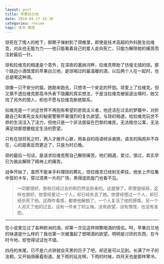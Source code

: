 ```yaml
---
layout: post
title: 苹果白兰地
date: 2019-04-27 16:30
categories: review
tags: 读书 情感
---
```


琼死在了情人的枪下，那颗子弹射到了颈椎里，即使是技术高超的外科医生拉维克，对此也无能为力——他只能看着自己的爱人走向死亡，只能为解除她的痛苦而注射最后一针。

琼和拉维克的相逢是个意外，在深夜的塞纳河畔，拉维克帮助了彷徨无措的琼。那个路边小酒馆里的苹果白兰地，是琼喝过的最温暖的酒，以后两个人在一起时，也总是喝这种酒。

琼像一只不安分的猫，她跑来跑去，只想寻一个安定的怀抱。琼爱上了拉维克，但又猜不透拉维克那高冷外表下隐藏的真实想法，于是当拉维克被驱逐出境时，她又找了另外的情人，却也不愿与拉维克断绝联系。

拉维克是一个对这世界不再抱有希望的悲观主义者，他还活在过去的梦魇中，对折磨自己和害死女友的秘密警察怀着强烈的复仇欲望。与琼的相遇，给拉维克玩世不恭的生活注入了活力，但他只是一个非法居留在巴黎的难民，无法租住公寓，无法满足琼那想要稳定生活的愿望。

只有在琼将死之时，两人才敞开心扉，用各自的母语倾诉衷肠，语言的隔阂并不存在，心的距离反而更近了，只是为时已晚。

琼的最后一句话，是请求拉维克帮自己解除痛苦。他们相遇，爱过，恨过，其实早已为彼此解除了精神上的痛苦。

战争开始了，虽然不能亲手料理琼的葬礼，但拉维克已经别无牵挂，他坐上开往集中营的卡车，穿过漆黑一片的广场，黑得连凯旋门也看不见。

> 一切都很好。那些已经过去的和仍然会到来的。这就够了。即使是结局，这样也很好。他曾经爱过一个人，却已经失去了她。他曾经恨过一个人，却已经杀死了他。这两件事情，都使他解脱了。一个人复活了他的感情，另一个人消灭了他的过去。没有一件未了的尘缘。没有欲望，没有憎恨，也没有哀怨。

----

在小说里见过了各种欧洲的酒，却第一次见这样频繁喝酒的情侣。呵，苹果白兰地的味道是什么样的？我也第一次被激起了想喝酒的欲望。明明是讨厌的东西，在今时今地，却觉得试试也不错。

四月的末尾，已不是六点钟就会天黑的日子了吧，却还是可以见到。长满了叶子的法桐，又开始荫蔽着街道。是下雨的征兆啊，下雨的时候，四月天也是那样寒冷。